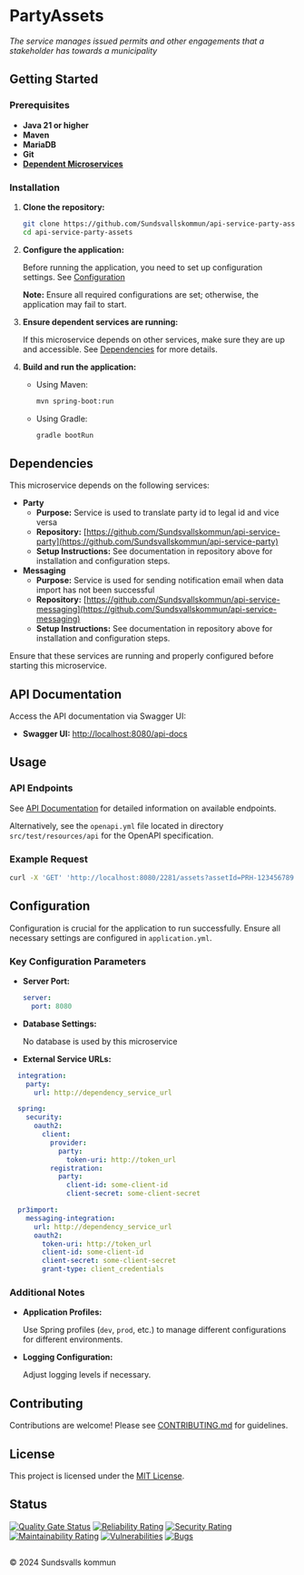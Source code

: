 # PartyAssets

_The service manages issued permits and other engagements that a stakeholder has towards a municipality_

## Getting Started

### Prerequisites

- **Java 21 or higher**
- **Maven**
- **MariaDB**
- **Git**
- **[Dependent Microservices](#dependencies)**

### Installation

1. **Clone the repository:**

   ```bash
   git clone https://github.com/Sundsvallskommun/api-service-party-assets.git
   cd api-service-party-assets
   ```
2. **Configure the application:**

   Before running the application, you need to set up configuration settings.
   See [Configuration](#configuration)

   **Note:** Ensure all required configurations are set; otherwise, the application may fail to start.

3. **Ensure dependent services are running:**

   If this microservice depends on other services, make sure they are up and accessible. See [Dependencies](#dependencies) for more details.

4. **Build and run the application:**

   - Using Maven:

     ```bash
     mvn spring-boot:run
     ```
   - Using Gradle:

     ```bash
     gradle bootRun
     ```

## Dependencies

This microservice depends on the following services:

- **Party**
  - **Purpose:** Service is used to translate party id to legal id and vice versa
  - **Repository:** [https://github.com/Sundsvallskommun/api-service-party](https://github.com/Sundsvallskommun/api-service-party)
  - **Setup Instructions:** See documentation in repository above for installation and configuration steps.
- **Messaging**
  - **Purpose:** Service is used for sending notification email when data import has not been successful
  - **Repository:** [https://github.com/Sundsvallskommun/api-service-messaging](https://github.com/Sundsvallskommun/api-service-messaging)
  - **Setup Instructions:** See documentation in repository above for installation and configuration steps.

Ensure that these services are running and properly configured before starting this microservice.

## API Documentation

Access the API documentation via Swagger UI:

- **Swagger UI:** [http://localhost:8080/api-docs](http://localhost:8080/api-docs)

## Usage

### API Endpoints

See [API Documentation](#api-documentation) for detailed information on available endpoints.

Alternatively, see the `openapi.yml` file located in directory `src/test/resources/api` for the OpenAPI specification.

### Example Request

```bash
curl -X 'GET' 'http://localhost:8080/2281/assets?assetId=PRH-123456789' -H 'accept: application/json'
```

## Configuration

Configuration is crucial for the application to run successfully. Ensure all necessary settings are configured in `application.yml`.

### Key Configuration Parameters

- **Server Port:**

  ```yaml
  server:
    port: 8080
  ```
- **Database Settings:**

  No database is used by this microservice

- **External Service URLs:**

```yaml
  integration:
    party:
      url: http://dependency_service_url

  spring:
    security:
      oauth2:
        client:
          provider:
            party:
              token-uri: http://token_url
          registration:
            party:
              client-id: some-client-id
              client-secret: some-client-secret

  pr3import:
    messaging-integration:
      url: http://dependency_service_url
      oauth2:
        token-uri: http://token_url
        client-id: some-client-id
        client-secret: some-client-secret
        grant-type: client_credentials

```

### Additional Notes

- **Application Profiles:**

  Use Spring profiles (`dev`, `prod`, etc.) to manage different configurations for different environments.

- **Logging Configuration:**

  Adjust logging levels if necessary.

## Contributing

Contributions are welcome! Please see [CONTRIBUTING.md](https://github.com/Sundsvallskommun/.github/blob/main/.github/CONTRIBUTING.md) for guidelines.

## License

This project is licensed under the [MIT License](LICENSE).

## Status

[![Quality Gate Status](https://sonarcloud.io/api/project_badges/measure?project=Sundsvallskommun_api-service-party-assets&metric=alert_status)](https://sonarcloud.io/summary/overall?id=Sundsvallskommun_api-service-party-assets)
[![Reliability Rating](https://sonarcloud.io/api/project_badges/measure?project=Sundsvallskommun_api-service-party-assets&metric=reliability_rating)](https://sonarcloud.io/summary/overall?id=Sundsvallskommun_api-service-party-assets)
[![Security Rating](https://sonarcloud.io/api/project_badges/measure?project=Sundsvallskommun_api-service-party-assets&metric=security_rating)](https://sonarcloud.io/summary/overall?id=Sundsvallskommun_api-service-party-assets)
[![Maintainability Rating](https://sonarcloud.io/api/project_badges/measure?project=Sundsvallskommun_api-service-party-assets&metric=sqale_rating)](https://sonarcloud.io/summary/overall?id=Sundsvallskommun_api-service-party-assets)
[![Vulnerabilities](https://sonarcloud.io/api/project_badges/measure?project=Sundsvallskommun_api-service-party-assets&metric=vulnerabilities)](https://sonarcloud.io/summary/overall?id=Sundsvallskommun_api-service-party-assets)
[![Bugs](https://sonarcloud.io/api/project_badges/measure?project=Sundsvallskommun_api-service-party-assets&metric=bugs)](https://sonarcloud.io/summary/overall?id=Sundsvallskommun_api-service-party-assets)

## 

&copy; 2024 Sundsvalls kommun
